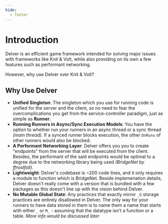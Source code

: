 ```yaml
---
hide:
  - footer
---
```


# Introduction

Delver is an efficient game framework intended for solving major issues with frameworks like Knit & Volt, while also providing on its own a few features such as performant networking.

However, why use Delver over Knit & Volt?

## Why Use Delver

* **Unified Singleton**: The singleton which you use for running code is unified for the server and the client, so no need to fear the overcomplications you get from the service-controller paradigm, just as simple as **Runner**. 
* **Running Runners in Async/Sync Execution Models**: You have the option to whether run your runners in an async thread or a sync thread *(main thread)*. If a synced runner blocks execution, the other `OnRuns` of other runners would also be blocked.
* **A Performant Networking Layer**: Delver offers you you to create "endpoints" from the server that will be executed from the client. Besides, the performant of the said endpoints would be optimal to a degree due to the networking library being used *(BridgeNet by ffrostfall)*.
* **Lightweight**: Delver's codebase is ~200 code lines, and it only requires a module to function which is BridgeNet. Beside implemenation details, Delver doesn't really come with a version that is bundled with a few packages as this doesn't line up with the vision behind Delver.
* **No Mutable Global State**: Any practices that exactly mirror `_G` storage practices are entirely disallowed in Delver. The only way for your runners to have data stored in them is to name them a name that starts with either `_` or `M_` - assuming that the datatype isn't a function or a table. *More info would be discussed later*

